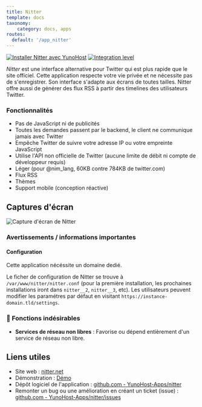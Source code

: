 ```yaml
---
title: Nitter
template: docs
taxonomy:
    category: docs, apps
routes:
  default: '/app_nitter'
---
```


[![Installer Nitter avec YunoHost](https://install-app.yunohost.org/install-with-yunohost.svg)](https://install-app.yunohost.org/?app=nitter) [![Integration level](https://dash.yunohost.org/integration/nitter.svg)](https://dash.yunohost.org/appci/app/nitter)

*Nitter* est une interface alternative pour Twitter qui est plus rapide que le site officiel. Cette application respecte votre vie privée et ne nécessite pas de s'enregistrer. Son interface s'adapte aux écrans de toutes tailles. Nitter offre aussi de générer des flux RSS à partir des timelines des utilisateurs Twitter.

### Fonctionnalités

- Pas de JavaScript ni de publicités
- Toutes les demandes passent par le backend, le client ne communique jamais avec Twitter
- Empêche Twitter de suivre votre adresse IP ou votre empreinte JavaScript
- Utilise l'API non officielle de Twitter (aucune limite de débit ni compte de développeur requis)
- Léger (pour @nim_lang, 60KB contre 784KB de twitter.com)
- Flux RSS
- Thèmes
- Support mobile (conception réactive)

## Captures d'écran

![Capture d'écran de Nitter](https://github.com/YunoHost-Apps/nitter_ynh/blob/master/doc/screenshots/screenshot.png)

### Avertissements / informations importantes

#### Configuration

Cette application nécéssite un domaine dedié.

Le ficher de configuration de Nitter se trouve à `/var/www/nitter/nitter.conf` (pour la première installation, les prochaines installations iront dans `nitter__2`, `nitter__3`, etc). Les utilisateurs peuvent modifier les paramétres par défaut en visitant `https://instance-domain.tld/settings`.

### :red_circle: Fonctions indésirables

- **Services de réseau non libres** : Favorise ou dépend entièrement d'un service de réseau non libre.

## Liens utiles

+ Site web : [nitter.net](https://nitter.net/)
+ Démonstration : [Démo](https://nitter.net/)
+ Dépôt logiciel de l'application : [github.com - YunoHost-Apps/nitter](https://github.com/YunoHost-Apps/nitter_ynh)
+ Remonter un bug ou une amélioration en créant un ticket (issue) : [github.com - YunoHost-Apps/nitter/issues](https://github.com/YunoHost-Apps/nitter_ynh/issues)
